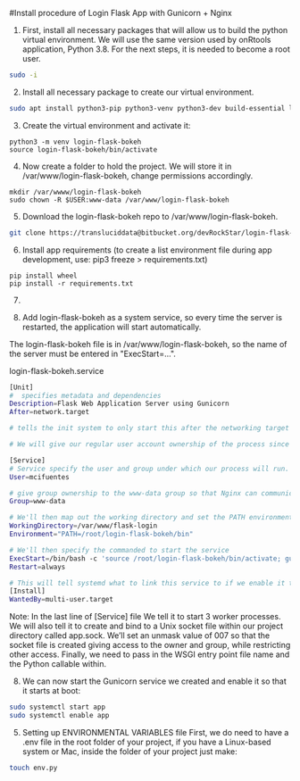#Install procedure of Login Flask App with Gunicorn + Nginx

1. First, install all necessary packages that will allow us to build the python virtual environment. We will use the same version used by onRtools application, Python 3.8. For the next steps, it is needed to become a root user.

```bash
sudo -i
```

2. Install all necessary package to create our virtual environment.
```bash
sudo apt install python3-pip python3-venv python3-dev build-essential libssl-dev libffi-dev python3-setuptools
```

3. Create the virtual environment and activate it:
```python3
python3 -m venv login-flask-bokeh
source login-flask-bokeh/bin/activate
```

4. Now create a folder to hold the project. We will store it in /var/www/login-flask-bokeh, change permissions accordingly.

```
mkdir /var/wwww/login-flask-bokeh
sudo chown -R $USER:www-data /var/www/login-flask-bokeh
```

5. Download the login-flask-bokeh repo to /var/www/login-flask-bokeh.

```bash
git clone https://transluciddata@bitbucket.org/devRockStar/login-flask-bokeh.git
```

6. Install app requirements (to create a list environment file during app development, use: pip3 freeze > requirements.txt)

```
pip install wheel
pip install -r requirements.txt
```

7. 

8. Add login-flask-bokeh as a system service, so every time the server is restarted, the application will start automatically.

The login-flask-bokeh file is in /var/www/login-flask-bokeh, so the name of the server must be entered in "ExecStart=...".

login-flask-bokeh.service
```bash
[Unit]
#  specifies metadata and dependencies
Description=Flask Web Application Server using Gunicorn
After=network.target

# tells the init system to only start this after the networking target has been reached

# We will give our regular user account ownership of the process since it owns all of the relevant files

[Service]
# Service specify the user and group under which our process will run.
User=mcifuentes

# give group ownership to the www-data group so that Nginx can communicate easily with the Gunicorn processes.
Group=www-data

# We'll then map out the working directory and set the PATH environmental variable so that the init system knows where our the executables for the process are located (within our virtual environment).
WorkingDirectory=/var/www/flask-login
Environment="PATH=/root/login-flask-bokeh/bin"

# We'll then specify the commanded to start the service
ExecStart=/bin/bash -c 'source /root/login-flask-bokeh/bin/activate; gunicorn -w 3 --bind unix:/var/www/login-flask-bokeh/ipc.sock wsgi:app'
Restart=always

# This will tell systemd what to link this service to if we enable it to start at boot. We want this service to start when the regular multi-user system is up and running:
[Install]
WantedBy=multi-user.target
```

Note: In the last line of [Service] file We tell it to start 3 worker processes. We will also tell it to create and bind to a Unix socket file within our project directory called app.sock. We’ll set an unmask value of 007 so that the socket file is created giving access to the owner and group, while restricting other access. Finally, we need to pass in the WSGI entry point file name and the Python callable within.

8. We can now start the Gunicorn service we created and enable it so that it starts at boot:

```bash
sudo systemctl start app
sudo systemctl enable app
```

5. Setting up ENVIRONMENTAL VARIABLES file
First, we do need to have a .env file in the root folder of your project, if you have a Linux-based system or Mac, inside the folder of your project just make:
```bash
touch env.py
```
